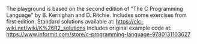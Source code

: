 The playground is based on the second edition of "The C Programming Language" by B. Kernighan and D. Ritchie.
Includes some exercises from first edition.
Standard solutions available at: https://clc-wiki.net/wiki/K%26R2_solutions
Includes original example code at: https://www.informit.com/store/c-programming-language-9780131103627